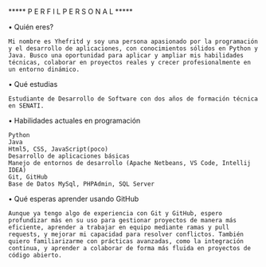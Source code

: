  ***** P E R F I L  P E R S O N A L *****
 
 • Quién eres?

    Mi nombre es Yhefritd y soy una persona apasionado por la programación y el desarrollo de aplicaciones, con conocimientos sólidos en Python y Java. Busco una oportunidad para aplicar y ampliar mis habilidades técnicas, colaborar en proyectos reales y crecer profesionalmente en un entorno dinámico.

 • Qué estudias

    Estudiante de Desarrollo de Software con dos años de formación técnica en SENATI.

 • Habilidades actuales en programación

    Python
    Java
    Html5, CSS, JavaScript(poco)
    Desarrollo de aplicaciones básicas
    Manejo de entornos de desarrollo (Apache Netbeans, VS Code, Intellij IDEA)
    Git, GitHub
    Base de Datos MySql, PHPAdmin, SQL Server
    
 • Qué esperas aprender usando GitHub
    
    Aunque ya tengo algo de experiencia con Git y GitHub, espero profundizar más en su uso para gestionar proyectos de manera más eficiente, aprender a trabajar en equipo mediante ramas y pull requests, y mejorar mi capacidad para resolver conflictos. También quiero familiarizarme con prácticas avanzadas, como la integración continua, y aprender a colaborar de forma más fluida en proyectos de código abierto.
